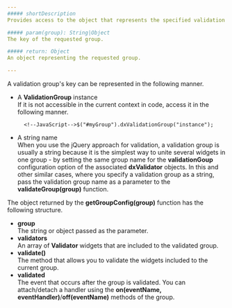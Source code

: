 ```yaml
---
##### shortDescription
Provides access to the object that represents the specified validation group.

##### param(group): String|Object
The key of the requested group.

##### return: Object
An object representing the requested group.

---
```

A validation group's key can be represented in the following manner.

- A **ValidationGroup** instance  
	If it is not accessible in the current context in code, access it in the following manner.

		<!--JavaScript-->$("#myGroup").dxValidationGroup("instance");

- A string name  
	When you use the jQuery approach for validation, a validation group is usually a string because it is the simplest way to unite several widgets in one group - by setting the same group name for the **validationGoup** configuration option of the associated **dxValidator** objects. In this and other similar cases, where you specify a validation group as a string, pass the validation group name as a parameter to the **validateGroup(group)** function.

The object returned by the **getGroupConfig(group)** function has the following structure.

- **group**  
	The string or object passed as the parameter.
- **validators**  
	An array of **Validator** widgets that are included to the validated group.
- **validate()**   
	The method that allows you to validate the widgets included to the current group.
- **validated**  
	The event that occurs after the group is validated. You can attach/detach a handler using the **on(eventName, eventHandler)**/**off(eventName)** methods of the group.